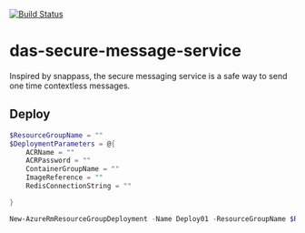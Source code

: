 [![Build Status](https://sfa-gov-uk.visualstudio.com/Digital%20Apprenticeship%20Service/_apis/build/status/das-secure-message-service?branchName=master)](https://sfa-gov-uk.visualstudio.com/Digital%20Apprenticeship%20Service/_build/latest?definitionId=1342?branchName=master)

# das-secure-message-service

Inspired by snappass, the secure messaging service is a safe way to send one time contextless messages.

## Deploy
```PowerShell
$ResourceGroupName = ""
$DeploymentParameters = @{
    ACRName = ""
    ACRPassword = ""
    ContainerGroupName = ""
    ImageReference = ""
    RedisConnectionString = ""

}

New-AzureRmResourceGroupDeployment -Name Deploy01 -ResourceGroupName $ResourceGroupName -TemplateFile .\azure\template.json @DeploymentParameters
```
